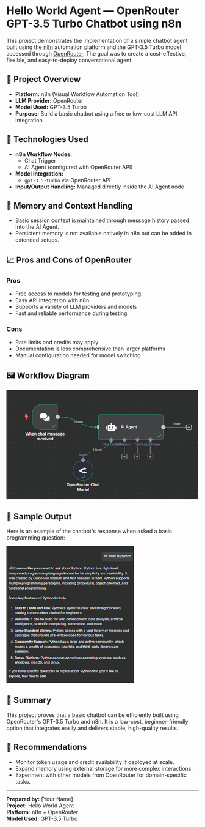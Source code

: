 # Hello World Agent — OpenRouter GPT-3.5 Turbo Chatbot using n8n

This project demonstrates the implementation of a simple chatbot agent built using the [n8n](https://n8n.io/) automation platform and the GPT-3.5 Turbo model accessed through [OpenRouter](https://openrouter.ai/). The goal was to create a cost-effective, flexible, and easy-to-deploy conversational agent.

## 📌 Project Overview

- **Platform:** n8n (Visual Workflow Automation Tool)
- **LLM Provider:** OpenRouter
- **Model Used:** GPT-3.5 Turbo
- **Purpose:** Build a basic chatbot using a free or low-cost LLM API integration

## 🔧 Technologies Used

- **n8n Workflow Nodes:**
  - Chat Trigger
  - AI Agent (configured with OpenRouter API)
- **Model Integration:**
  - `gpt-3.5-turbo` via OpenRouter API
- **Input/Output Handling:** Managed directly inside the AI Agent node

## 🧠 Memory and Context Handling

- Basic session context is maintained through message history passed into the AI Agent.
- Persistent memory is not available natively in n8n but can be added in extended setups.

## 📈 Pros and Cons of OpenRouter

### Pros
- Free access to models for testing and prototyping
- Easy API integration with n8n
- Supports a variety of LLM providers and models
- Fast and reliable performance during testing

### Cons
- Rate limits and credits may apply
- Documentation is less comprehensive than larger platforms
- Manual configuration needed for model switching

## 🖼️ Workflow Diagram

![Workflow Diagram](./Assignment1_HelloWorldAgent_OpenrouterChatModel.PNG)

## 💬 Sample Output

Here is an example of the chatbot's response when asked a basic programming question:

![Output Screenshot](./Output_Assignment1.PNG)

## 📌 Summary

This project proves that a basic chatbot can be efficiently built using OpenRouter's GPT-3.5 Turbo and n8n. It is a low-cost, beginner-friendly option that integrates easily and delivers stable, high-quality results.

## 📎 Recommendations

- Monitor token usage and credit availability if deployed at scale.
- Expand memory using external storage for more complex interactions.
- Experiment with other models from OpenRouter for domain-specific tasks.

---

**Prepared by:** [Your Name]  
**Project:** Hello World Agent  
**Platform:** n8n + OpenRouter  
**Model Used:** GPT-3.5 Turbo
